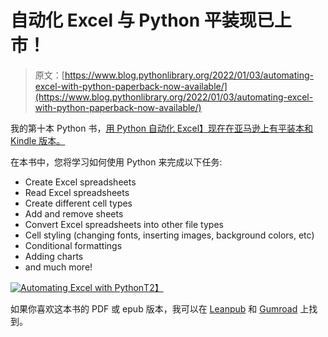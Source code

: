 # 自动化 Excel 与 Python 平装现已上市！

> 原文：[https://www.blog.pythonlibrary.org/2022/01/03/automating-excel-with-python-paperback-now-available/](https://www.blog.pythonlibrary.org/2022/01/03/automating-excel-with-python-paperback-now-available/)

我的第十本 Python 书，[用 Python 自动化 Excel】现在在亚马逊上有平装本和 Kindle 版本。](https://www.amazon.com/Automating-Excel-Python-Processing-Spreadsheets/dp/B09M5551W2)

在本书中，您将学习如何使用 Python 来完成以下任务:

*   Create Excel spreadsheets
*   Read Excel spreadsheets
*   Create different cell types
*   Add and remove sheets
*   Convert Excel spreadsheets into other file types
*   Cell styling (changing fonts, inserting images, background colors, etc)
*   Conditional formattings
*   Adding charts
*   and much more!

[![Automating Excel with Python](../Images/46213a05ec1a85aeb727d2066f6b4dde.png)T2】](https://www.amazon.com/Automating-Excel-Python-Processing-Spreadsheets/dp/B09M5551W2)

如果你喜欢这本书的 PDF 或 epub 版本，我可以在 [Leanpub](https://leanpub.com/openpyxl) 和 [Gumroad](https://driscollis.gumroad.com/l/openpyxl) 上找到。